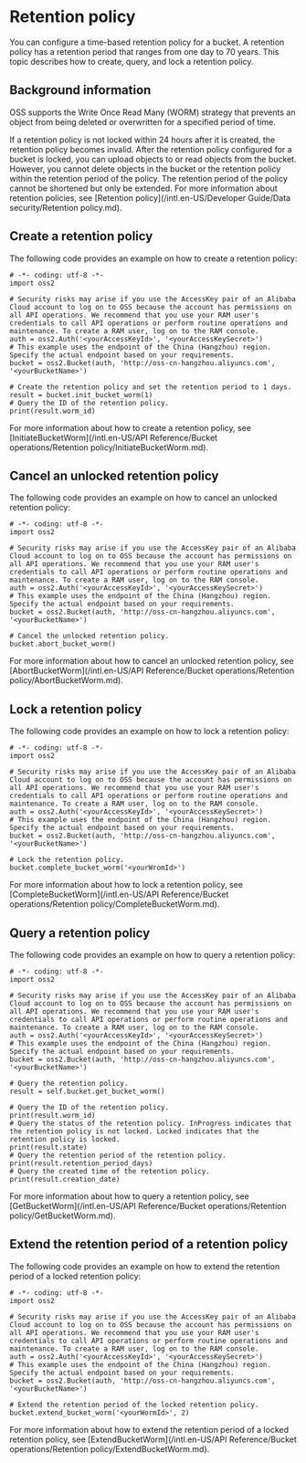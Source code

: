 # Retention policy

You can configure a time-based retention policy for a bucket. A retention policy has a retention period that ranges from one day to 70 years. This topic describes how to create, query, and lock a retention policy.

## Background information

OSS supports the Write Once Read Many \(WORM\) strategy that prevents an object from being deleted or overwritten for a specified period of time.

If a retention policy is not locked within 24 hours after it is created, the retention policy becomes invalid. After the retention policy configured for a bucket is locked, you can upload objects to or read objects from the bucket. However, you cannot delete objects in the bucket or the retention policy within the retention period of the policy. The retention period of the policy cannot be shortened but only be extended. For more information about retention policies, see [Retention policy](/intl.en-US/Developer Guide/Data security/Retention policy.md).

## Create a retention policy

The following code provides an example on how to create a retention policy:

```
# -*- coding: utf-8 -*-
import oss2

# Security risks may arise if you use the AccessKey pair of an Alibaba Cloud account to log on to OSS because the account has permissions on all API operations. We recommend that you use your RAM user's credentials to call API operations or perform routine operations and maintenance. To create a RAM user, log on to the RAM console.
auth = oss2.Auth('<yourAccessKeyId>', '<yourAccessKeySecret>')
# This example uses the endpoint of the China (Hangzhou) region. Specify the actual endpoint based on your requirements.
bucket = oss2.Bucket(auth, 'http://oss-cn-hangzhou.aliyuncs.com', '<yourBucketName>')

# Create the retention policy and set the retention period to 1 days.
result = bucket.init_bucket_worm(1)
# Query the ID of the retention policy.
print(result.worm_id)
```

For more information about how to create a retention policy, see [InitiateBucketWorm](/intl.en-US/API Reference/Bucket operations/Retention policy/InitiateBucketWorm.md).

## Cancel an unlocked retention policy

The following code provides an example on how to cancel an unlocked retention policy:

```
# -*- coding: utf-8 -*-
import oss2

# Security risks may arise if you use the AccessKey pair of an Alibaba Cloud account to log on to OSS because the account has permissions on all API operations. We recommend that you use your RAM user's credentials to call API operations or perform routine operations and maintenance. To create a RAM user, log on to the RAM console.
auth = oss2.Auth('<yourAccessKeyId>', '<yourAccessKeySecret>')
# This example uses the endpoint of the China (Hangzhou) region. Specify the actual endpoint based on your requirements.
bucket = oss2.Bucket(auth, 'http://oss-cn-hangzhou.aliyuncs.com', '<yourBucketName>')

# Cancel the unlocked retention policy.
bucket.abort_bucket_worm()
```

For more information about how to cancel an unlocked retention policy, see [AbortBucketWorm](/intl.en-US/API Reference/Bucket operations/Retention policy/AbortBucketWorm.md).

## Lock a retention policy

The following code provides an example on how to lock a retention policy:

```
# -*- coding: utf-8 -*-
import oss2

# Security risks may arise if you use the AccessKey pair of an Alibaba Cloud account to log on to OSS because the account has permissions on all API operations. We recommend that you use your RAM user's credentials to call API operations or perform routine operations and maintenance. To create a RAM user, log on to the RAM console.
auth = oss2.Auth('<yourAccessKeyId>', '<yourAccessKeySecret>')
# This example uses the endpoint of the China (Hangzhou) region. Specify the actual endpoint based on your requirements.
bucket = oss2.Bucket(auth, 'http://oss-cn-hangzhou.aliyuncs.com', '<yourBucketName>')

# Lock the retention policy.
bucket.complete_bucket_worm('<yourWromId>')
```

For more information about how to lock a retention policy, see [CompleteBucketWorm](/intl.en-US/API Reference/Bucket operations/Retention policy/CompleteBucketWorm.md).

## Query a retention policy

The following code provides an example on how to query a retention policy:

```
# -*- coding: utf-8 -*-
import oss2

# Security risks may arise if you use the AccessKey pair of an Alibaba Cloud account to log on to OSS because the account has permissions on all API operations. We recommend that you use your RAM user's credentials to call API operations or perform routine operations and maintenance. To create a RAM user, log on to the RAM console.
auth = oss2.Auth('<yourAccessKeyId>', '<yourAccessKeySecret>')
# This example uses the endpoint of the China (Hangzhou) region. Specify the actual endpoint based on your requirements.
bucket = oss2.Bucket(auth, 'http://oss-cn-hangzhou.aliyuncs.com', '<yourBucketName>')

# Query the retention policy.
result = self.bucket.get_bucket_worm()

# Query the ID of the retention policy.
print(result.worm_id)
# Query the status of the retention policy. InProgress indicates that the retention policy is not locked. Locked indicates that the retention policy is locked.
print(result.state)
# Query the retention period of the retention policy.
print(result.retention_period_days)
# Query the created time of the retention policy.
print(result.creation_date)
```

For more information about how to query a retention policy, see [GetBucketWorm](/intl.en-US/API Reference/Bucket operations/Retention policy/GetBucketWorm.md).

## Extend the retention period of a retention policy

The following code provides an example on how to extend the retention period of a locked retention policy:

```
# -*- coding: utf-8 -*-
import oss2

# Security risks may arise if you use the AccessKey pair of an Alibaba Cloud account to log on to OSS because the account has permissions on all API operations. We recommend that you use your RAM user's credentials to call API operations or perform routine operations and maintenance. To create a RAM user, log on to the RAM console.
auth = oss2.Auth('<yourAccessKeyId>', '<yourAccessKeySecret>')
# This example uses the endpoint of the China (Hangzhou) region. Specify the actual endpoint based on your requirements.
bucket = oss2.Bucket(auth, 'http://oss-cn-hangzhou.aliyuncs.com', '<yourBucketName>')

# Extend the retention period of the locked retention policy.
bucket.extend_bucket_worm('<yourWormId>', 2)
```

For more information about how to extend the retention period of a locked retention policy, see [ExtendBucketWorm](/intl.en-US/API Reference/Bucket operations/Retention policy/ExtendBucketWorm.md).


